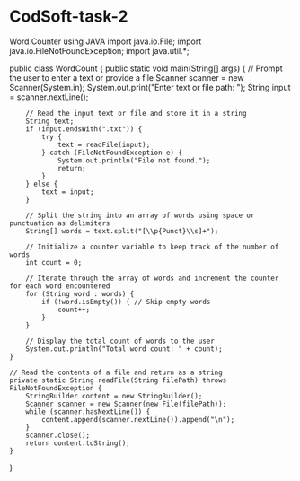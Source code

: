# CodSoft-task-2
Word Counter using JAVA
import java.io.File;
import java.io.FileNotFoundException;
import java.util.*;

public class WordCount {
    public static void main(String[] args) {
        // Prompt the user to enter a text or provide a file
        Scanner scanner = new Scanner(System.in);
        System.out.print("Enter text or file path: ");
        String input = scanner.nextLine();

        // Read the input text or file and store it in a string
        String text;
        if (input.endsWith(".txt")) {
            try {
                text = readFile(input);
            } catch (FileNotFoundException e) {
                System.out.println("File not found.");
                return;
            }
        } else {
            text = input;
        }

        // Split the string into an array of words using space or punctuation as delimiters
        String[] words = text.split("[\\p{Punct}\\s]+");

        // Initialize a counter variable to keep track of the number of words
        int count = 0;

        // Iterate through the array of words and increment the counter for each word encountered
        for (String word : words) {
            if (!word.isEmpty()) { // Skip empty words
                count++;
            }
        }

        // Display the total count of words to the user
        System.out.println("Total word count: " + count);
    }

    // Read the contents of a file and return as a string
    private static String readFile(String filePath) throws FileNotFoundException {
        StringBuilder content = new StringBuilder();
        Scanner scanner = new Scanner(new File(filePath));
        while (scanner.hasNextLine()) {
            content.append(scanner.nextLine()).append("\n");
        }
        scanner.close();
        return content.toString();
    }
}
